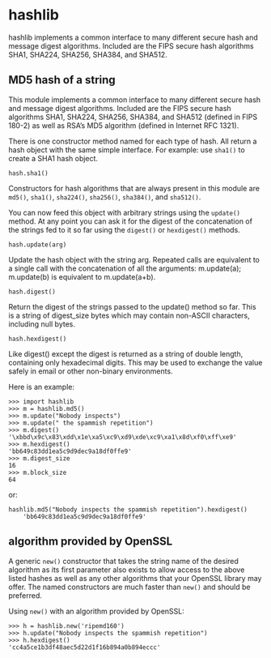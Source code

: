 # hashlib


hashlib implements a common interface to many different secure hash and message digest algorithms. Included are the FIPS secure hash algorithms SHA1, SHA224, SHA256, SHA384, and SHA512.



## MD5 hash of a string


This module implements a common interface to many different secure hash and message digest algorithms. Included are the FIPS secure hash algorithms SHA1, SHA224, SHA256, SHA384, and SHA512 (defined in FIPS 180-2) as well as RSA’s MD5 algorithm (defined in Internet RFC 1321).

There is one constructor method named for each type of hash. All return a hash object with the same simple interface. For example: use `sha1()` to create a SHA1 hash object.

```
hash.sha1()

```

Constructors for hash algorithms that are always present in this module are `md5()`, `sha1()`, `sha224()`, `sha256()`, `sha384()`, and `sha512()`.

You can now feed this object with arbitrary strings using the `update()` method. At any point you can ask it for the digest of the concatenation of the strings fed to it so far using the `digest()` or `hexdigest()` methods.

```
hash.update(arg)

```

> 
<p>Update the hash object with the string arg. Repeated calls are
equivalent to a single call with the concatenation of all the
arguments: m.update(a); m.update(b) is equivalent to m.update(a+b).</p>


```
hash.digest()

```

> 
<p>Return the digest of the strings passed to the update() method so far.
This is a string of digest_size bytes which may contain non-ASCII
characters, including null bytes.</p>


```
hash.hexdigest()

```

> 
<p>Like digest() except the digest is returned as a string of double
length, containing only hexadecimal digits. This may be used to
exchange the value safely in email or other non-binary environments.</p>


Here is an example:

```
>>> import hashlib
>>> m = hashlib.md5()
>>> m.update("Nobody inspects")
>>> m.update(" the spammish repetition")
>>> m.digest()
'\xbbd\x9c\x83\xdd\x1e\xa5\xc9\xd9\xde\xc9\xa1\x8d\xf0\xff\xe9'
>>> m.hexdigest()
'bb649c83dd1ea5c9d9dec9a18df0ffe9'
>>> m.digest_size
16
>>> m.block_size
64

```

or:

```
hashlib.md5("Nobody inspects the spammish repetition").hexdigest()
    'bb649c83dd1ea5c9d9dec9a18df0ffe9'

```



## algorithm provided by OpenSSL


A generic `new()` constructor that takes the string name of the desired algorithm as its first parameter also exists to allow access to the above listed hashes as well as any other algorithms that your OpenSSL library may offer. The named constructors are much faster than `new()` and should be preferred.

Using `new()` with an algorithm provided by OpenSSL:

```
>>> h = hashlib.new('ripemd160')
>>> h.update("Nobody inspects the spammish repetition")
>>> h.hexdigest()
'cc4a5ce1b3df48aec5d22d1f16b894a0b894eccc'

```

